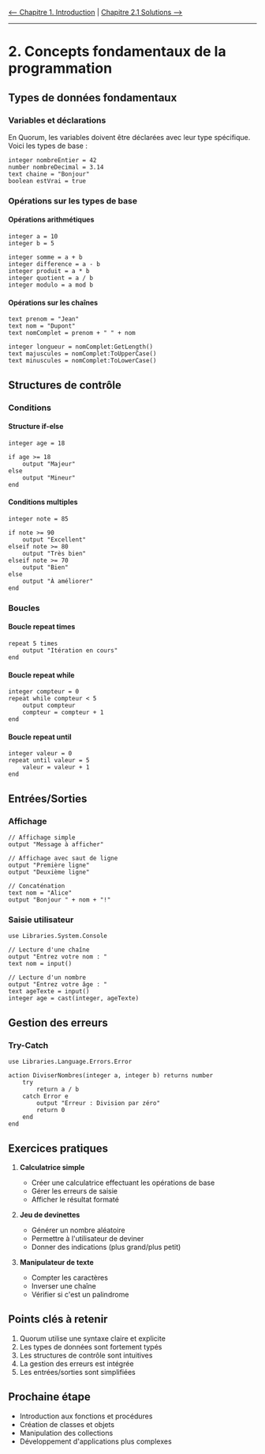 [<-- Chapitre 1. Introduction](01.%20introduction-quorum.md) | [Chapitre 2.1 Solutions -->](02.1%20Solutions-des-exercices-pratiques.md)

---
# 2. Concepts fondamentaux de la programmation

## Types de données fondamentaux

### Variables et déclarations

En Quorum, les variables doivent être déclarées avec leur type spécifique. Voici les types de base :

```quorum
integer nombreEntier = 42
number nombreDecimal = 3.14
text chaine = "Bonjour"
boolean estVrai = true
```

### Opérations sur les types de base

#### Opérations arithmétiques
```quorum
integer a = 10
integer b = 5

integer somme = a + b
integer difference = a - b
integer produit = a * b
integer quotient = a / b
integer modulo = a mod b
```

#### Opérations sur les chaînes
```quorum
text prenom = "Jean"
text nom = "Dupont"
text nomComplet = prenom + " " + nom

integer longueur = nomComplet:GetLength()
text majuscules = nomComplet:ToUpperCase()
text minuscules = nomComplet:ToLowerCase()
```

## Structures de contrôle

### Conditions

#### Structure if-else
```quorum
integer age = 18

if age >= 18
    output "Majeur"
else
    output "Mineur"
end
```

#### Conditions multiples
```quorum
integer note = 85

if note >= 90
    output "Excellent"
elseif note >= 80
    output "Très bien"
elseif note >= 70
    output "Bien"
else
    output "À améliorer"
end
```

### Boucles

#### Boucle repeat times
```quorum
repeat 5 times
    output "Itération en cours"
end
```

#### Boucle repeat while
```quorum
integer compteur = 0
repeat while compteur < 5
    output compteur
    compteur = compteur + 1
end
```

#### Boucle repeat until
```quorum
integer valeur = 0
repeat until valeur = 5
    valeur = valeur + 1
end
```

## Entrées/Sorties

### Affichage
```quorum
// Affichage simple
output "Message à afficher"

// Affichage avec saut de ligne
output "Première ligne"
output "Deuxième ligne"

// Concaténation
text nom = "Alice"
output "Bonjour " + nom + "!"
```

### Saisie utilisateur
```quorum
use Libraries.System.Console

// Lecture d'une chaîne
output "Entrez votre nom : "
text nom = input()

// Lecture d'un nombre
output "Entrez votre âge : "
text ageTexte = input()
integer age = cast(integer, ageTexte)
```

## Gestion des erreurs

### Try-Catch
```quorum
use Libraries.Language.Errors.Error

action DiviserNombres(integer a, integer b) returns number
    try
        return a / b
    catch Error e
        output "Erreur : Division par zéro"
        return 0
    end
end
```

## Exercices pratiques

1. **Calculatrice simple**
   - Créer une calculatrice effectuant les opérations de base
   - Gérer les erreurs de saisie
   - Afficher le résultat formaté

2. **Jeu de devinettes**
   - Générer un nombre aléatoire
   - Permettre à l'utilisateur de deviner
   - Donner des indications (plus grand/plus petit)

3. **Manipulateur de texte**
   - Compter les caractères
   - Inverser une chaîne
   - Vérifier si c'est un palindrome

## Points clés à retenir

1. Quorum utilise une syntaxe claire et explicite
2. Les types de données sont fortement typés
3. Les structures de contrôle sont intuitives
4. La gestion des erreurs est intégrée
5. Les entrées/sorties sont simplifiées

## Prochaine étape

- Introduction aux fonctions et procédures
- Création de classes et objets
- Manipulation des collections
- Développement d'applications plus complexes
